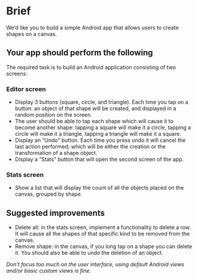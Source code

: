 # Brief
We’d like you to build a simple Android app that allows users to create shapes on a canvas. 
## Your app should perform the following
The required task is to build an Android application consisting of two screens:
### Editor screen
- Display 3 buttons (square, circle, and triangle). Each time you tap on a button: an object of that shape will be created, and displayed in a random position on the screen.
- The user should be able to tap each shape which will cause it to become another shape: tapping a square will make it a circle, tapping a circle will make it a triangle, tapping a triangle will make it a square.
- Display an “Undo” button. Each time you press undo it will cancel the last action performed; which will be either the creation or the transformation of a shape object.
- Display a “Stats” button that will open the second screen of the app.
### Stats screen
- Show a list that will display the count of all the objects placed on the canvas, grouped by shape.
## Suggested improvements
- Delete all: in the stats screen, implement a functionality to delete a row. It will cause all the shapes of that specific kind to be removed from the canvas.
- Remove shape: in the canvas, if you long tap on a shape you can delete it. You should also be able to undo the deletion of an object.

*Don’t focus too much on the user interface, using default Android views and/or basic custom views is fine.*
